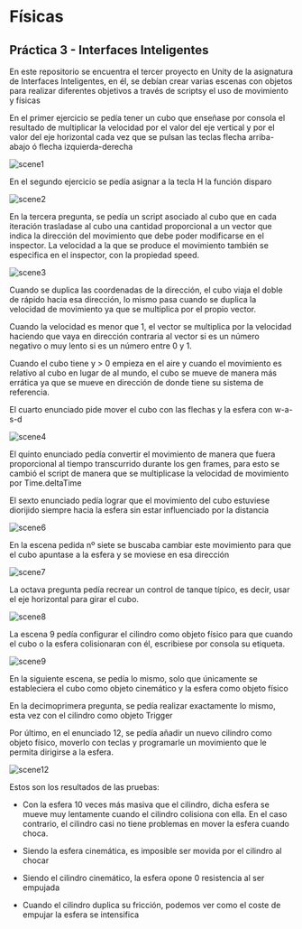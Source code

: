# Físicas
## Práctica 3 - Interfaces Inteligentes

En este repositorio se encuentra el tercer proyecto en Unity de la asignatura de Interfaces Inteligentes, en él, se debían crear varias escenas con objetos para realizar diferentes objetivos a través de scriptsy el uso de movimiento y físicas

En el primer ejercicio se pedía tener un cubo que enseñase por consola el resultado de multiplicar la velocidad por el valor del eje vertical y por el valor del eje horizontal cada vez que se pulsan las teclas flecha arriba-abajo ó flecha izquierda-derecha

![scene1](img/scene1.gif)

En el segundo ejercicio se pedía asignar a la tecla H la función disparo

![scene2](img/scene2.png)

En la tercera pregunta, se pedía un script asociado al cubo que en cada iteración trasladase al cubo una cantidad proporcional a un vector que indica la dirección del movimiento que debe poder modificarse en el inspector. La velocidad a la que se produce el movimiento también se especifica en el inspector, con la propiedad speed.

![scene3](img/scene3.png)

Cuando se duplica las coordenadas de la dirección, el cubo viaja el doble de rápido hacia esa dirección, lo mismo pasa cuando se duplica la velocidad de movimiento ya que se multiplica por el propio vector.

Cuando la velocidad es menor que 1, el vector se multiplica por la velocidad haciendo que vaya en dirección contraria al vector si es un número negativo o muy lento si es un número entre 0 y 1.

Cuando el cubo tiene y > 0 empieza en el aire y cuando el movimiento es relativo al cubo en lugar de al mundo, el cubo se mueve de manera más errática ya que se mueve en dirección de donde tiene su sistema de referencia.

El cuarto enunciado pide mover el cubo con las flechas y la esfera con w-a-s-d

![scene4](img/scene4.gif)

El quinto enunciado pedía convertir el movimiento de manera que fuera proporcional al tiempo transcurrido durante los gen frames, para esto se cambió el script de manera que se multiplicase la velocidad de movimiento por Time.deltaTime

El sexto enunciado pedía lograr que el movimiento del cubo estuviese diorijido siempre hacia la esfera sin estar influenciado por la distancia

![scene6](img/scene6.gif)

En la escena pedida nº siete se buscaba cambiar este movimiento para que el cubo apuntase a la esfera y se moviese en esa dirección

![scene7](img/scene7.gif)

La octava pregunta pedía recrear un control de tanque típico, es decir, usar el eje horizontal para girar el cubo.

![scene8](img/scene8.gif)

La escena 9 pedía configurar el cilindro como objeto físico para que cuando el cubo o la esfera colisionaran con él, escribiese por consola su etiqueta.

![scene9](img/scene9.gif)

En la siguiente escena, se pedía lo mismo, solo que únicamente se estableciera el cubo como objeto cinemático y la esfera como objeto físico

En la decimoprimera pregunta, se pedía realizar exactamente lo mismo, esta vez con el cilindro como objeto Trigger

Por último, en el enunciado 12, se pedía añadir un nuevo cilindro como objeto físico, moverlo con teclas y programarle un movimiento que le permita dirigirse a la esfera.

![scene12](img/scene12.gif)

Estos son los resultados de las pruebas:

 - Con la esfera 10 veces más masiva que el cilindro, dicha esfera se mueve muy lentamente cuando el cilindro colisiona con ella. En el caso contrario, el cilindro casi no tiene problemas en mover la esfera cuando choca.
 
 - Siendo la esfera cinemática, es imposible ser movida por el cilindro al chocar

 - Siendo el cilindro cinemático, la esfera opone 0 resistencia al ser empujada

 - Cuando el cilindro duplica su fricción, podemos ver como el coste de empujar la esfera se intensifica